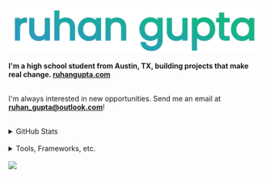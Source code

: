 
  <img src="https://github.com/IMGROOT2/IMGROOT2/blob/main/ruhangupta.png?raw=true" width="800px" />

  <b>I'm a high school student from Austin, TX, building projects that make real change. <a href="https://ruhangupta.com">ruhangupta.com</a></b>
  <br>
  <br>
  <p>I'm always interested in new opportunities. Send me an email at <b><a href="mailto:ruhan_gupta@outlook.com">ruhan_gupta@outlook.com</a></b>!</p>
  <br>
  <details>
    <summary>GitHub Stats</summary>
    <img src="http://github-profile-summary-cards.vercel.app/api/cards/profile-details?username=IMGROOT2&theme=transparent">
  </details>
  <br>
  <details>
    <summary>Tools, Frameworks, etc.</summary>
    <img src="https://skillicons.dev/icons?i=atom,discord,html,css,js,sass,git,java,python,pug,nodejs,vuejs,tailwind,firebase,github,vscode,idea,replit,vercel,vite&perline=5" />
  </details>
<br>
<img src="https://hit.yhype.me/github/profile?user_id=116324098">
